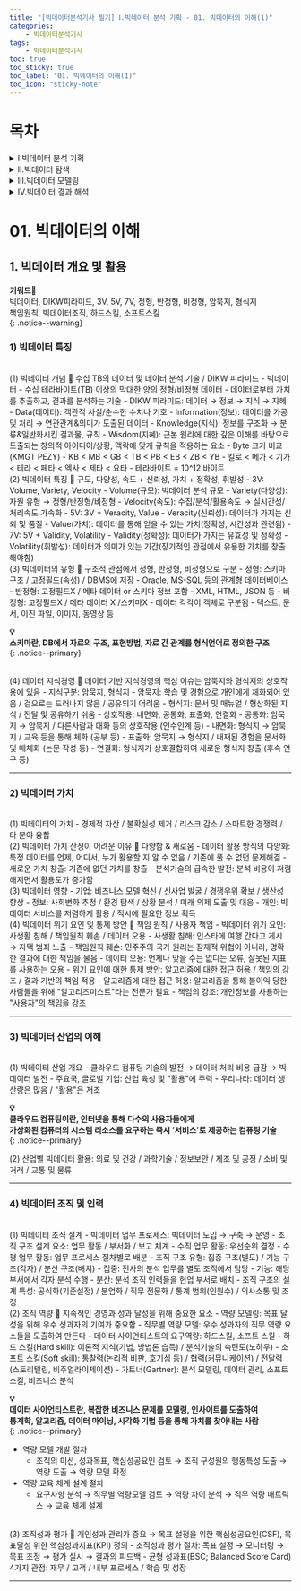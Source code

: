```yaml
---
title: "[빅데이터분석기사 필기] Ⅰ.빅데이터 분석 기획 - 01. 빅데이터의 이해(1)"
categories:
    - 빅데이터분석기사
tags:
    - 빅데이터분석기사
toc: true
toc_sticky: true
toc_label: "01. 빅데이터의 이해(1)"
toc_icon: "sticky-note"
---
```

# 목차
<details>
<summary>Ⅰ.빅데이터 분석 기획</summary>
<div markdown="1">
    
- [01. 빅데이터의 이해(1)](/빅데이터분석기사/bigdata010101/)<br>
- [01. 빅데이터의 이해(2)](/빅데이터분석기사/bigdata010102/)<br>
- [01. 빅데이터의 이해(3)](/빅데이터분석기사/bigdata010103/)<br>
- [02. 데이터 분석 기획](/빅데이터분석기사/bigdata010201/)<br>
- [03. 데이터 수집 및 저장 계획(1)](/빅데이터분석기사/bigdata010301/)<br>
- [03. 데이터 수집 및 저장 계획(2)](/빅데이터분석기사/bigdata010302/)<br>
- [03. 데이터 수집 및 저장 계획(3)](/빅데이터분석기사/bigdata010303/)<br>
- [03. 데이터 수집 및 저장 계획(4)](/빅데이터분석기사/bigdata010304/)<br>
- [03. 데이터 수집 및 저장 계획(5)](/빅데이터분석기사/bigdata010305/)<br>
    
</div>
</details>

<details>
<summary>Ⅱ.빅데이터 탐색</summary>
<div markdown="1">
    
- [01. 데이터 전처리(1)](/빅데이터분석기사/bigdata020101/)<br>
- [01. 데이터 전처리(2)](/빅데이터분석기사/bigdata020102/)<br>
- [01. 데이터 전처리(3)](/빅데이터분석기사/bigdata020103/)<br>
- [01. 데이터 전처리(4)](/빅데이터분석기사/bigdata020104/)<br>
- [02. 데이터 탐색(1)](/빅데이터분석기사/bigdata020201/)<br>
- [02. 데이터 탐색(2)](/빅데이터분석기사/bigdata020202/)<br>
- [03. 통계기법 이해(1)](/빅데이터분석기사/bigdata020301/)<br>
- [03. 통계기법 이해(2)](/빅데이터분석기사/bigdata020302/)<br>
- [03. 통계기법 이해(3)](/빅데이터분석기사/bigdata020303/)<br>

</div>
</details>

<details>
<summary>Ⅲ.빅데이터 모델링</summary>
<div markdown="1">
    
- [01. 분석 모형 설계(1)](/빅데이터분석기사/bigdata030101/)<br>
- [01. 분석 모형 설계(2)](/빅데이터분석기사/bigdata030102/)<br>
- [02. 분석기법 적용(1)](/빅데이터분석기사/bigdata030201/)<br>
- [02. 분석기법 적용(2)](/빅데이터분석기사/bigdata030202/)<br>
- [02. 분석기법 적용(3)](/빅데이터분석기사/bigdata030203/)<br>
- [02. 분석기법 적용(4)](/빅데이터분석기사/bigdata030204/)<br>
- [02. 분석기법 적용(5)](/빅데이터분석기사/bigdata030205/)<br>
- [02. 분석기법 적용(6)](/빅데이터분석기사/bigdata030206/)<br>
- [02. 분석기법 적용(7)](/빅데이터분석기사/bigdata030207/)<br>
- [02. 분석기법 적용(8)](/빅데이터분석기사/bigdata030208/)<br>
- [02. 분석기법 적용(9)](/빅데이터분석기사/bigdata030209/)<br>
- [02. 분석기법 적용(10)](/빅데이터분석기사/bigdata030210/)<br>
- [02. 분석기법 적용(11)](/빅데이터분석기사/bigdata030211/)<br>
- [02. 분석기법 적용(12)](/빅데이터분석기사/bigdata030212/)<br>
    
</div>
</details>

<details>
<summary>Ⅳ.빅데이터 결과 해석</summary>
<div markdown="1">

    Work in progress....
    
</div>
</details>

# 01. 빅데이터의 이해

## 1. 빅데이터 개요 및 활용

**키워드🔑**<br>
빅데이터, DIKW피라미드, 3V, 5V, 7V, 정형, 반정형, 비정형, 암묵지, 형식지<br>
책임원칙, 빅데이터조직, 하드스킬, 소프트스킬<br>
{: .notice--warning}

### 1) 빅데이터 특징

<br>
(1) 빅데이터 개념
📌 수십 TB의 데이터 및 데이터 분석 기술 / DIKW 피라미드
- 빅데이터 
    - 수십 테라바이트(TB) 이상의 막대한 양의 정형/비정형 데이터
    - 데이터로부터 가치를 추출하고, 결과를 분석하는 기술
- DIKW 피라미드: 데이터 → 정보 → 지식 → 지혜
    - Data(데이터): 객관적 사실/순수한 수치나 기호
    - Information(정보): 데이터를 가공 및 처리 → 연관관계&의미가 도출된 데이터
    - Knowledge(지식): 정보를 구조화 → 분류&일반화시킨 결과물, 규칙
    - Wisdom(지혜): 근본 원리에 대한 깊은 이해를 바탕으로 도출되는 창의적 아이디어/상황, 맥락에 맞게 규칙을 적용하는 요소
- Byte 크기 비교(KMGT PEZY)
    - KB < MB < GB < TB < PB < EB < ZB < YB
    - 킬로 < 메가 < 기가 < 테라 < 페타 < 엑사 < 제타 < 요타
    - 테라바이트 = 10^12 바이트

<br>
(2) 빅데이터 특징
📌 규모, 다양성, 속도 + 신뢰성, 가치 + 정확성, 휘발성
- 3V: Volume, Variety, Velocity
    - Volume(규모): 빅데이터 분석 규모
    - Variety(다양성): 자원 유형 → 정형/반정형/비정형
    - Velocity(속도): 수집/분석/활용속도 → 실시간성/처리속도 가속화
- 5V: 3V + Veracity, Value
    - Veracity(신뢰성): 데이터가 가지는 신뢰 및 품질
    - Value(가치): 데이터를 통해 얻을 수 있는 가치(정확성, 시간성과 관련됨)
- 7V: 5V + Validity, Volatility
    - Validity(정확성): 데이터가 가지는 유효성 및 정확성
    - Volatility(휘발성): 데이터가 의미가 있는 기간(장기적인 관점에서 유용한 가치를 창출해야함)

<br>
(3) 빅데이터의 유형
📌 구조적 관점에서 정형, 반정형, 비정형으로 구분
- 정형: 스키마 구조 / 고정필드(속성) / DBMS에 저장
    - Oracle, MS-SQL 등의 관계형 데이터베이스
- 반정형: 고정필드X / 메타 데이터 or 스키마 정보 포함
    - XML, HTML, JSON 등
- 비정형: 고정필드X / 메타 데이터 X /스키마X
    - 데이터 각각이 객체로 구분됨
    - 텍스트, 문서, 이진 파일, 이미지, 동영상 등

**💡**<br>
**스키마란, DB에서 자료의 구조, 표현방법, 자료 간 관계를 형식언어로 정의한 구조**<br>
{: .notice--primary}

<br>
(4) 데이터 지식경영
📌 데이터 기반 지식경영의 핵심 이슈는 암묵지와 형식지의 상호작용에 있음
- 지식구분: 암묵지, 형식지
    - 암묵지: 학습 및 경험으로 개인에게 체화되어 있음 / 겉으로는 드러나지 않음 / 공유되기 어려움
    - 형식지: 문서 및 매뉴얼 / 형상화된 지식 / 전달 및 공유하기 쉬움
- 상호작용: 내면화, 공통화, 표출화, 연결화
    - 공통화: 암묵지 → 암묵지 / 다른사람과 대화 등의 상호작용 (인수인계 등)
    - 내면화: 형식지 → 암묵지 / 교육 등을 통해 체화 (공부 등)
    - 표출화: 암묵지 → 형식지 / 내재된 경험을 문서화 및 매체화 (논문 작성 등)
    - 연결화: 형식지가 상호결합하여 새로운 형식지 창출 (후속 연구 등)

---

### 2) 빅데이터 가치

<br>
(1) 빅데이터의 가치
- 경제적 자산 / 불확실성 제거 / 리스크 감소 / 스마트한 경쟁력 / 타 분야 융합

<br>
(2) 빅데이터 가치 산정이 어려운 이유
📌 다양함 & 새로움
- 데이터 활용 방식의 다양화: 특정 데이터를 언제, 어디서, 누가 활용할 지 알 수 없음 / 기존에 풀 수 없던 문제해결
- 새로운 가치 창출: 기존에 없던 가치를 창출
- 분석기술의 급속한 발전: 분석 비용이 저렴해지면서 활용도가 증가함

<br>
(3) 빅데이터 영향
- 기업: 비즈니스 모델 혁신 / 신사업 발굴 / 경쟁우위 확보 / 생산성 향상
- 정보: 사회변화 추정 / 환경 탐색 / 상황 분석 / 미래 의제 도출 및 대응
- 개인: 빅데이터 서비스를 저렴하게 활용 / 적시에 필요한 정보 획득

<br>
(4) 빅데이터 위기 요인 및 통제 방안
📌 책임 원칙 / 사용자 책임
- 빅데이터 위기 요인: 사생활 침해 / 책임원칙 훼손 / 데이터 오용
    - 사생활 침해: 인스타에 여행 간다고 게시 → 자택 범죄 노출
    - 책임원칙 훼손: 민주주의 국가 원리는 잠재적 위협이 아니라, 명확한 결과에 대한 책임을 물음
    - 데이터 오용: 언제나 맞을 수는 없다는 오류, 잘못된 지표를 사용하는 오용
- 위기 요인에 대한 통제 방안: 알고리즘에 대한 접근 허용 / 책임의 강조 / 결과 기반의 책임 적용
    - 알고리즘에 대한 접근 허용: 알고리즘을 통해 불이익 당한 사람들을 위해 "알고리즈미스트"라는 전문가 필요
    - 책임의 강조: 개인정보를 사용하는 "사용자"의 책임을 강조

---

### 3) 빅데이터 산업의 이해

<br>
(1) 빅데이터 산업 개요
- 클라우드 컴퓨팅 기술의 발전 → 데이터 처리 비용 급감 → 빅데이터 발전
- 주요국, 글로벌 기업: 산업 육성 및 "활용"에 주력
- 우리나라: 데이터 생산량은 많음 / "활용"은 저조

**💡**<br>
**클라우드 컴퓨팅이란, 인터넷을 통해 다수의 사용자들에게**<br>
**가상화된 컴퓨터의 시스템 리소스를 요구하는 즉시 '서비스'로 제공하는 컴퓨팅 기술**<br>
{: .notice--primary}

(2) 산업별 빅데이터 활용: 의료 및 건강 / 과학기술 / 정보보안 / 제조 및 공정 / 소비 및 거래 / 교통 및 물류

---

### 4) 빅데이터 조직 및 인력

<br>
(1) 빅데이터 조직 설계
- 빅데이터 업무 프로세스: 빅데이터 도입 → 구축 → 운영
- 조직 구조 설계 요소: 업무 활동 / 부서화 / 보고 체계
    - 수직 업무 활동: 우선순위 결정
    - 수평 업무 활동: 업무 프로세스 절차별로 배분
- 조직 구조 유형: 집중 구조(별도) / 기능 구조(각자) / 분산 구조(배치)
    - 집중: 전사의 분석 업무를 별도 조직에서 담당
    - 기능: 해당 부서에서 각자 분석 수행
    - 분산: 분석 조직 인력들을 현업 부서로 배치
- 조직 구조의 설계 특성: 공식화(기준설정) / 분업화 / 직무 전문화 / 통계 범위(인원수) / 의사소통 및 조정

<br>
(2) 조직 역량
📌 지속적인 경영과 성과 달성을 위해 중요한 요소
- 역량 모델링: 목표 달성을 위해 우수 성과자의 기여가 중요함
    - 직무별 역량 모델: 우수 성과자의 직무 역량 요소들을 도출하여 만든다
- 데이터 사이언티스트의 요구역량: 하드스킬, 소프트 스킬
    - 하드 스킬(Hard skill): 이론적 지식(기법, 방법론 습득) / 분석기술의 숙련도(노하우)
    - 소프트 스킬(Soft skill): 통찰력(논리적 비판, 호기심 등) / 협력(커뮤니케이션) / 전달력(스토리텔링, 비주얼라이제이션)
    - 가트너(Gartner): 분석 모델링, 데이터 관리, 소프트 스킬, 비즈니스 분석

**💡**<br>
**데이터 사이언티스트란, 복잡한 비즈니스 문제를 모델링, 인사이트를 도출하여**<br>
**통계학, 알고리즘, 데이터 마이닝, 시각화 기법 등을 통해 가치를 찾아내는 사람**<br>
{: .notice--primary}

- 역량 모델 개발 절차
    - 조직의 미션, 성과목표, 핵심성공요인 검토 → 조직 구성원의 행동특성 도출 → 역량 도출 → 역량 모델 확정
- 역량 교육 체계 설계 절차
    - 요구사항 분석 → 직무별 역량모델 검토 → 역량 차이 분석 → 직무 역량 매트릭스 → 교육 체계 설계

<br>
(3) 조직성과 평가
📌 개인성과 관리가 중요 → 목표 설정을 위한 핵심성공요인(CSF), 목표달성 위한 핵심성과지표(KPI) 정의
- 조직성과 평가 절차: 목표 설정 → 모니터링 → 목표 조정 → 평가 실시 → 결과의 피드백
- 균형 성과표(BSC; Balanced Score Card) 4가지 관점: 재무 / 고객 / 내부 프로세스 / 학습 및 성장

---
